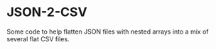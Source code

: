 # JSON-2-CSV
Some code to help flatten JSON files with nested arrays into a mix of several flat CSV files. 
